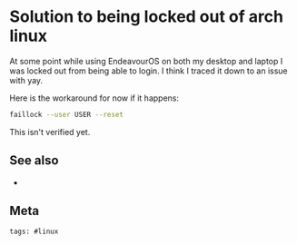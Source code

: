 # Solution to being locked out of arch linux

At some point while using EndeavourOS on both my desktop and laptop I was locked out from being able to login. I think I traced it down to an issue with yay.

Here is the workaround for now if it happens:

```bash
faillock --user USER --reset
```

This isn't verified yet.

## See also

- [yay issue]: https://github.com/Jguer/yay/issues/2170

## Meta

    tags: #linux
